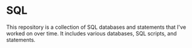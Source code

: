 # SQL 

This repository is a collection of SQL databases and statements that I've worked on over time. It includes various databases, SQL scripts, and statements.

